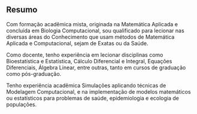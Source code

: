 ## Resumo
Com formação acadêmica mista, originada na Matemática Aplicada e concluída em Biologia Computacional, sou qualificado para lecionar nas diversas áreas do Conhecimento que usam métodos de Matemática Aplicada e Computacional, sejam de Exatas ou da Saúde. 

Como docente, tenho experiência em lecionar disciplinas como Bioestatística e Estatística, Cálculo Diferencial e Integral, Equações Diferenciais, Álgebra Linear, entre outras, tanto em cursos de graduação como pós-graduação.

Tenho experiência acadêmica Simulações aplicando técnicas de Modelagem Computacional, e na implementação de modelos matemáticos ou estatísticos para problemas de saúde, epidemiologia e ecologia de populações.
